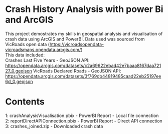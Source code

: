 # Crash History Analysis with power Bi and ArcGIS

This project demostrates my skills in geospatial analysis and visualisation of crash data using ArcGIS and PowerBI.
Data used was sourced from VicRoads open data (https://vicroadsopendata-vicroadsmaps.opendata.arcgis.com/)  
This data included:  
Crashes Last Five Years - GeoJSON API: https://opendata.arcgis.com/datasets/c2a69622ebad42e7baaa8167daa72127_0.geojson
VicRoads Declared Roads - GeoJSON API: https://opendata.arcgis.com/datasets/3f769db44819485caad22eb25197ee6d_0.geojson

# Contents

1: crashAnalysisVisualisation.pbix - PowerBI Report - Local file connection  
2: reportDirectAPIConnection.pbix - PowerBI Report - Direct API connection  
3: crashes_joined.zip - Downloaded crash data

